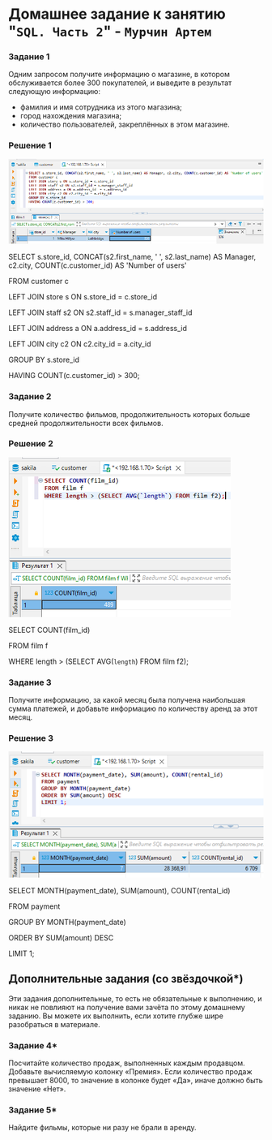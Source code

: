 # Домашнее задание к занятию "`SQL. Часть 2`" - `Мурчин Артем`

### Задание 1
Одним запросом получите информацию о магазине, в котором обслуживается более 300 покупателей, и выведите в результат следующую информацию: 
- фамилия и имя сотрудника из этого магазина;
- город нахождения магазина;
- количество пользователей, закреплённых в этом магазине.

### Решение 1

![alt text](https://github.com/artmur1/12-04-hw/blob/main/12-04-zad1.png)

SELECT s.store_id, CONCAT(s2.first_name, ' ', s2.last_name) AS Manager, c2.city, COUNT(c.customer_id) AS 'Number of users'

FROM customer c

LEFT JOIN store s ON s.store_id = c.store_id

LEFT JOIN staff s2 ON s2.staff_id = s.manager_staff_id

LEFT JOIN address a ON a.address_id  = s.address_id 

LEFT JOIN city c2 ON c2.city_id = a.city_id

GROUP BY s.store_id

HAVING COUNT(c.customer_id) > 300;

### Задание 2

Получите количество фильмов, продолжительность которых больше средней продолжительности всех фильмов.

### Решение 2

![alt text](https://github.com/artmur1/12-04-hw/blob/main/12-04-zad2.png)

SELECT COUNT(film_id)

FROM film f

WHERE length > (SELECT AVG(`length`) FROM film f2);

### Задание 3

Получите информацию, за какой месяц была получена наибольшая сумма платежей, и добавьте информацию по количеству аренд за этот месяц.

### Решение 3

![alt text](https://github.com/artmur1/12-04-hw/blob/main/12-04-zad3.png)

SELECT MONTH(payment_date), SUM(amount), COUNT(rental_id)

FROM payment

GROUP BY MONTH(payment_date)

ORDER BY SUM(amount) DESC

LIMIT 1;

## Дополнительные задания (со звёздочкой*)
Эти задания дополнительные, то есть не обязательные к выполнению, и никак не повлияют на получение вами зачёта по этому домашнему заданию. Вы можете их выполнить, если хотите глубже шире разобраться в материале.

### Задание 4*

Посчитайте количество продаж, выполненных каждым продавцом. Добавьте вычисляемую колонку «Премия». Если количество продаж превышает 8000, то значение в колонке будет «Да», иначе должно быть значение «Нет».

### Задание 5*

Найдите фильмы, которые ни разу не брали в аренду.
